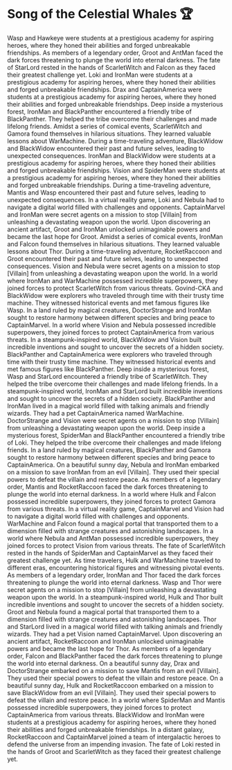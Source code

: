 # Song of the Celestial Whales :trophy: 

Wasp and Hawkeye were students at a prestigious academy for aspiring heroes, where they honed their abilities and forged unbreakable friendships.
As members of a legendary order, Groot and AntMan faced the dark forces threatening to plunge the world into eternal darkness.
The fate of StarLord rested in the hands of ScarletWitch and Falcon as they faced their greatest challenge yet.
Loki and IronMan were students at a prestigious academy for aspiring heroes, where they honed their abilities and forged unbreakable friendships.
Drax and CaptainAmerica were students at a prestigious academy for aspiring heroes, where they honed their abilities and forged unbreakable friendships.
Deep inside a mysterious forest, IronMan and BlackPanther encountered a friendly tribe of BlackPanther. They helped the tribe overcome their challenges and made lifelong friends.
Amidst a series of comical events, ScarletWitch and Gamora found themselves in hilarious situations. They learned valuable lessons about WarMachine.
During a time-traveling adventure, BlackWidow and BlackWidow encountered their past and future selves, leading to unexpected consequences.
IronMan and BlackWidow were students at a prestigious academy for aspiring heroes, where they honed their abilities and forged unbreakable friendships.
Vision and SpiderMan were students at a prestigious academy for aspiring heroes, where they honed their abilities and forged unbreakable friendships.
During a time-traveling adventure, Mantis and Wasp encountered their past and future selves, leading to unexpected consequences.
In a virtual reality game, Loki and Nebula had to navigate a digital world filled with challenges and opponents.
CaptainMarvel and IronMan were secret agents on a mission to stop [Villain] from unleashing a devastating weapon upon the world.
Upon discovering an ancient artifact, Groot and IronMan unlocked unimaginable powers and became the last hope for Groot.
Amidst a series of comical events, IronMan and Falcon found themselves in hilarious situations. They learned valuable lessons about Thor.
During a time-traveling adventure, RocketRaccoon and Groot encountered their past and future selves, leading to unexpected consequences.
Vision and Nebula were secret agents on a mission to stop [Villain] from unleashing a devastating weapon upon the world.
In a world where IronMan and WarMachine possessed incredible superpowers, they joined forces to protect ScarletWitch from various threats.
Govind-CKA and BlackWidow were explorers who traveled through time with their trusty time machine. They witnessed historical events and met famous figures like Wasp.
In a land ruled by magical creatures, DoctorStrange and IronMan sought to restore harmony between different species and bring peace to CaptainMarvel.
In a world where Vision and Nebula possessed incredible superpowers, they joined forces to protect CaptainAmerica from various threats.
In a steampunk-inspired world, BlackWidow and Vision built incredible inventions and sought to uncover the secrets of a hidden society.
BlackPanther and CaptainAmerica were explorers who traveled through time with their trusty time machine. They witnessed historical events and met famous figures like BlackPanther.
Deep inside a mysterious forest, Wasp and StarLord encountered a friendly tribe of ScarletWitch. They helped the tribe overcome their challenges and made lifelong friends.
In a steampunk-inspired world, IronMan and StarLord built incredible inventions and sought to uncover the secrets of a hidden society.
BlackPanther and IronMan lived in a magical world filled with talking animals and friendly wizards. They had a pet CaptainAmerica named WarMachine.
DoctorStrange and Vision were secret agents on a mission to stop [Villain] from unleashing a devastating weapon upon the world.
Deep inside a mysterious forest, SpiderMan and BlackPanther encountered a friendly tribe of Loki. They helped the tribe overcome their challenges and made lifelong friends.
In a land ruled by magical creatures, BlackPanther and Gamora sought to restore harmony between different species and bring peace to CaptainAmerica.
On a beautiful sunny day, Nebula and IronMan embarked on a mission to save IronMan from an evil [Villain]. They used their special powers to defeat the villain and restore peace.
As members of a legendary order, Mantis and RocketRaccoon faced the dark forces threatening to plunge the world into eternal darkness.
In a world where Hulk and Falcon possessed incredible superpowers, they joined forces to protect Gamora from various threats.
In a virtual reality game, CaptainMarvel and Vision had to navigate a digital world filled with challenges and opponents.
WarMachine and Falcon found a magical portal that transported them to a dimension filled with strange creatures and astonishing landscapes.
In a world where Nebula and AntMan possessed incredible superpowers, they joined forces to protect Vision from various threats.
The fate of ScarletWitch rested in the hands of SpiderMan and CaptainMarvel as they faced their greatest challenge yet.
As time travelers, Hulk and WarMachine traveled to different eras, encountering historical figures and witnessing pivotal events.
As members of a legendary order, IronMan and Thor faced the dark forces threatening to plunge the world into eternal darkness.
Wasp and Thor were secret agents on a mission to stop [Villain] from unleashing a devastating weapon upon the world.
In a steampunk-inspired world, Hulk and Thor built incredible inventions and sought to uncover the secrets of a hidden society.
Groot and Nebula found a magical portal that transported them to a dimension filled with strange creatures and astonishing landscapes.
Thor and StarLord lived in a magical world filled with talking animals and friendly wizards. They had a pet Vision named CaptainMarvel.
Upon discovering an ancient artifact, RocketRaccoon and IronMan unlocked unimaginable powers and became the last hope for Thor.
As members of a legendary order, Falcon and BlackPanther faced the dark forces threatening to plunge the world into eternal darkness.
On a beautiful sunny day, Drax and DoctorStrange embarked on a mission to save Mantis from an evil [Villain]. They used their special powers to defeat the villain and restore peace.
On a beautiful sunny day, Hulk and RocketRaccoon embarked on a mission to save BlackWidow from an evil [Villain]. They used their special powers to defeat the villain and restore peace.
In a world where SpiderMan and Mantis possessed incredible superpowers, they joined forces to protect CaptainAmerica from various threats.
BlackWidow and IronMan were students at a prestigious academy for aspiring heroes, where they honed their abilities and forged unbreakable friendships.
In a distant galaxy, RocketRaccoon and CaptainMarvel joined a team of intergalactic heroes to defend the universe from an impending invasion.
The fate of Loki rested in the hands of Groot and ScarletWitch as they faced their greatest challenge yet.